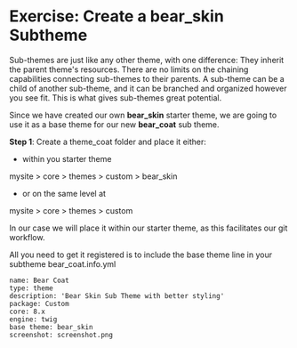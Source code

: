 # Exercise: Create a bear_skin Subtheme

Sub-themes are just like any other theme, with one difference: They inherit the parent theme's resources. There are no limits on the chaining capabilities connecting sub-themes to their parents. A sub-theme can be a child of another sub-theme, and it can be branched and organized however you see fit. This is what gives sub-themes great potential.

Since we have created our own **bear_skin** starter theme, we are going to use it as a base theme for our new **bear_coat** sub theme.

**Step 1**: Create a theme_coat folder and place it either: 

* within you starter theme 

mysite > core > themes > custom > bear_skin

* or on the same level at

mysite > core > themes > custom

In our case we will place it within our starter theme, as this facilitates our git workflow.

All you need to get it registered is to include the base theme line in your subtheme bear_coat.info.yml

```
name: Bear Coat
type: theme
description: 'Bear Skin Sub Theme with better styling'
package: Custom
core: 8.x
engine: twig
base theme: bear_skin
screenshot: screenshot.png
```